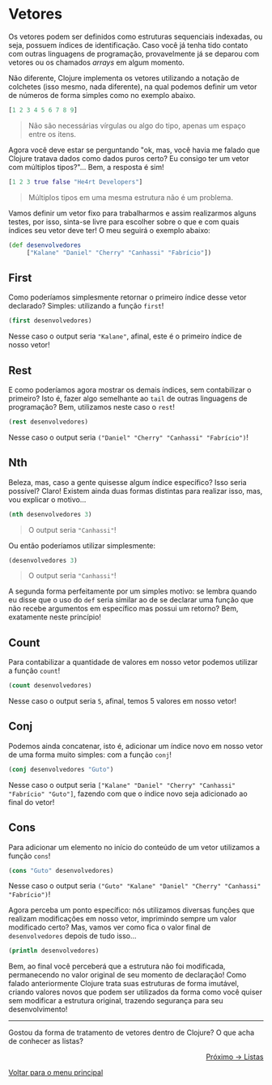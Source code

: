 # Vetores

Os vetores podem ser definidos como estruturas sequenciais indexadas, ou seja, possuem índices de identificação. Caso você já tenha tido contato com outras linguagens de programação, provavelmente já se deparou com vetores ou os chamados *arrays* em algum momento.

Não diferente, Clojure implementa os vetores utilizando a notação de colchetes (isso mesmo, nada diferente), na qual podemos definir um vetor de números de forma simples como no exemplo abaixo.

```clojure
[1 2 3 4 5 6 7 8 9]
```
> Não são necessárias vírgulas ou algo do tipo, apenas um espaço entre os itens.

Agora você deve estar se perguntando "ok, mas, você havia me falado que Clojure tratava dados como dados puros certo? Eu consigo ter um vetor com múltiplos tipos?"... Bem, a resposta é sim!

```clojure
[1 2 3 true false "He4rt Developers"]
```
> Múltiplos tipos em uma mesma estrutura não é um problema.

Vamos definir um vetor fixo para trabalharmos e assim realizarmos alguns testes, por isso, sinta-se livre para escolher sobre o que e com quais índices seu vetor deve ter! O meu seguirá o exemplo abaixo:

```clojure
(def desenvolvedores
     ["Kalane" "Daniel" "Cherry" "Canhassi" "Fabrício"])
```

## First

Como poderíamos simplesmente retornar o primeiro índice desse vetor declarado? Simples: utilizando a função `first`!

```clojure
(first desenvolvedores)
```

Nesse caso o output seria `"Kalane"`, afinal, este é o primeiro índice de nosso vetor!

## Rest

E como poderíamos agora mostrar os demais índices, sem contabilizar o primeiro? Isto é, fazer algo semelhante ao `tail` de outras linguagens de programação? Bem, utilizamos neste caso o `rest`!

```clojure
(rest desenvolvedores)
```

Nesse caso o output seria `("Daniel" "Cherry" "Canhassi" "Fabrício")`!

## Nth

Beleza, mas, caso a gente quisesse algum índice específico? Isso seria possível? Claro! Existem ainda duas formas distintas para realizar isso, mas, vou explicar o motivo...

```clojure
(nth desenvolvedores 3)
```
> O output seria `"Canhassi"`!

Ou então poderíamos utilizar simplesmente:

```clojure
(desenvolvedores 3)
```
> O output seria `"Canhassi"`!

A segunda forma perfeitamente por um simples motivo: se lembra quando eu disse que o uso do `def` seria similar ao de se declarar uma função que não recebe argumentos em específico mas possui um retorno? Bem, exatamente neste princípio!

## Count

Para contabilizar a quantidade de valores em nosso vetor podemos utilizar a função `count`!

```clojure
(count desenvolvedores)
```

Nesse caso o output seria `5`, afinal, temos 5 valores em nosso vetor!

## Conj

Podemos ainda concatenar, isto é, adicionar um índice novo em nosso vetor de uma forma muito simples: com a função `conj`!

```clojure
(conj desenvolvedores "Guto")
```

Nesse caso o output seria `["Kalane" "Daniel" "Cherry" "Canhassi" "Fabrício" "Guto"]`, fazendo com que o índice novo seja adicionado ao final do vetor!

## Cons

Para adicionar um elemento no início do conteúdo de um vetor utilizamos a função `cons`!

```clojure
(cons "Guto" desenvolvedores)
```

Nesse caso o output seria `("Guto" "Kalane" "Daniel" "Cherry" "Canhassi" "Fabrício")`!

Agora perceba um ponto específico: nós utilizamos diversas funções que realizam modificações em nosso vetor, imprimindo sempre um valor modificado certo? Mas, vamos ver como fica o valor final de `desenvolvedores` depois de tudo isso...

```clojure
(println desenvolvedores)
```

Bem, ao final você perceberá que a estrutura não foi modificada, permanecendo no valor original de seu momento de declaração! Como falado anteriormente Clojure trata suas estruturas de forma imutável, criando valores novos que podem ser utilizados da forma como você quiser sem modificar a estrutura original, trazendo segurança para seu desenvolvimento!

---

Gostou da forma de tratamento de vetores dentro de Clojure? O que acha de conhecer as listas?

<p align="right">
  <a href="https://github.com/lanjoni/clojure4noobs/tree/main/content/conceitos/vetores.md">Próximo -> Listas</a>
</p>

<p align="left">
  <a href="https://github.com/lanjoni/clojure4noobs#roadmap">Voltar para o menu principal</a>
</p>

